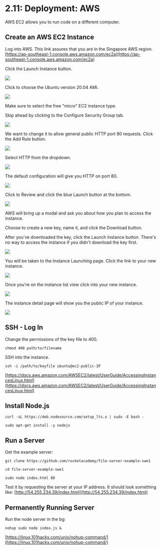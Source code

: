 # 2.11: Deployment: AWS

AWS EC2 allows you to run code on a different computer.

## Create an AWS EC2 Instance

Log into AWS. This link assures that you are in the Singapore AWS region. [https://ap-southeast-1.console.aws.amazon.com/ec2a](https://ap-southeast-1.console.aws.amazon.com/ec2a)

Click the Launch Instance button.

![](../.gitbook/assets/screen-shot-2020-10-30-at-8.42.24-pm.png)

Click to choose the Ubuntu version 20.04 AMI.

![](../.gitbook/assets/screen-shot-2020-10-30-at-8.42.45-pm.png)

Make sure to select the free "micro" EC2 instance type.

Skip ahead by clicking to the Configure Security Group tab.

![](../.gitbook/assets/screen-shot-2020-10-30-at-8.42.52-pm.png)

We want to change it to allow general public HTTP port 80 requests. Click the Add Rule button.

![](../.gitbook/assets/screen-shot-2020-10-30-at-8.43.06-pm.png)

Select HTTP from the dropdown.

![](../.gitbook/assets/screen-shot-2020-10-30-at-8.43.18-pm.png)

The default configuration will give you HTTP on port 80.

![](../.gitbook/assets/screen-shot-2020-10-30-at-8.43.23-pm.png)

Click to Review and click the blue Launch button at the bottom.

![](../.gitbook/assets/screen-shot-2020-10-30-at-8.43.32-pm.png)

AWS will bring up a modal and ask you about how you plan to access the instance.

Choose to create a new key, name it, and click the Download button.

After you've downloaded the key, click the Launch Instance button. There's no way to access the instance if you didn't download the key first.

![](../.gitbook/assets/screen-shot-2020-10-30-at-8.44.04-pm.png)

You will be taken to the Instance Launching page. Click the link to your new instance.

![](../.gitbook/assets/screen-shot-2020-10-30-at-8.44.08-pm.png)

Once you're on the instance list view click into your new instance.

![](../.gitbook/assets/screen-shot-2020-10-30-at-8.44.20-pm.png)

The instance detail page will show you the public IP of your instance.

![](../.gitbook/assets/screen-shot-2020-10-30-at-8.44.26-pm.png)

## SSH - Log In

Change the permissions of the key file to 400.

```text
chmod 400 path/to/filename
```

SSH into the instance.

```text
ssh -i /path/to/keyfile ubuntu@ec2-public-IP
```

[https://docs.aws.amazon.com/AWSEC2/latest/UserGuide/AccessingInstancesLinux.html](https://docs.aws.amazon.com/AWSEC2/latest/UserGuide/AccessingInstancesLinux.html)

## Install Node.js

```text
curl -sL https://deb.nodesource.com/setup_lts.x | sudo -E bash -
```

```text
sudo apt-get install -y nodejs
```

## Run a Server

Get the example server:

```text
git clone https://github.com/rocketacademy/file-server-example-swe1
```

```text
cd file-server-example-swe1
```

```text
sudo node index.html 80
```

Test it by requesting the server at your IP address. It should look something like: [http://54.255.234.39/index.html](http://54.255.234.39/index.html)

## Permanently Running Server

Run the node server in the bg:

```text
nohup sudo node index.js &
```

[https://linux.101hacks.com/unix/nohup-command/](https://linux.101hacks.com/unix/nohup-command/)

